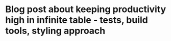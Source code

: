 # Blog post about keeping productivity high in infinite table - tests, build tools, styling approach